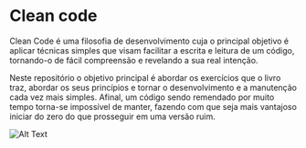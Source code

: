 # Clean code
Clean Code é uma filosofia de desenvolvimento cuja o principal objetivo é aplicar técnicas simples que visam facilitar a escrita e leitura de um código, tornando-o de fácil compreensão e revelando a sua real intenção.

Neste repositório o objetivo principal é abordar os exercícios que o livro traz, abordar os seus princípios e tornar o desenvolvimento e a manutenção cada vez mais simples. Afinal, um código sendo remendado por muito tempo torna-se impossível de manter, fazendo com que seja mais vantajoso iniciar do zero do que prosseguir em uma versão ruim.

![Alt Text](https://media.giphy.com/media/111ebonMs90YLu/giphy.gif)


